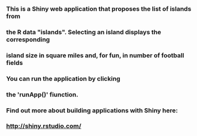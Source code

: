 ###
### This is a Shiny web application that proposes the list of islands from
### the R data "islands". Selecting an island displays the corresponding
### island size in square miles and, for fun, in number of football fields
### 
### You can run the application by clicking
### the 'runApp()' fiunction.
###
### Find out more about building applications with Shiny here:
###
###    http://shiny.rstudio.com/
###